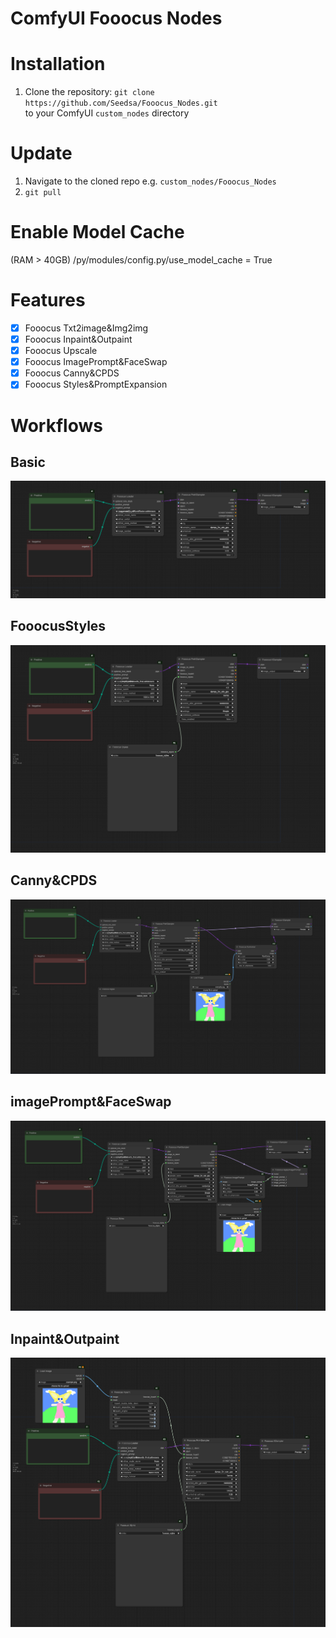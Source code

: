 ﻿# ComfyUI Fooocus Nodes

# Installation

1. Clone the repository:
   `git clone https://github.com/Seedsa/Fooocus_Nodes.git`  
   to your ComfyUI `custom_nodes` directory

# Update

1. Navigate to the cloned repo e.g. `custom_nodes/Fooocus_Nodes`
2. `git pull`

# Enable Model Cache

(RAM > 40GB)
/py/modules/config.py/use_model_cache = True

# Features

- [x] Fooocus Txt2image&Img2img
- [x] Fooocus Inpaint&Outpaint
- [x] Fooocus Upscale
- [x] Fooocus ImagePrompt&FaceSwap
- [x] Fooocus Canny&CPDS
- [x] Fooocus Styles&PromptExpansion

# Workflows

## Basic

![basic](/workflow/basic.png)

## FooocusStyles

![basic](/workflow/basic+fooocus_styles.png)

## Canny&CPDS

![basic](/workflow/canny&cpds.png)

## imagePrompt&FaceSwap

![basic](/workflow/imagePrompt&faceswap.png)

## Inpaint&Outpaint

![basic](/workflow/inpaint&outpaint.png)
